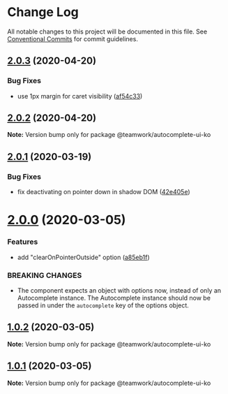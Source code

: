 # Change Log

All notable changes to this project will be documented in this file.
See [Conventional Commits](https://conventionalcommits.org) for commit guidelines.

## [2.0.3](https://github.com/Teamwork/autocomplete/compare/@teamwork/autocomplete-ui-ko@2.0.2...@teamwork/autocomplete-ui-ko@2.0.3) (2020-04-20)


### Bug Fixes

* use 1px margin for caret visibility ([af54c33](https://github.com/Teamwork/autocomplete/commit/af54c33278f4348f52ea56634708a0d683aaac72))





## [2.0.2](https://github.com/Teamwork/autocomplete/compare/@teamwork/autocomplete-ui-ko@2.0.1...@teamwork/autocomplete-ui-ko@2.0.2) (2020-04-20)

**Note:** Version bump only for package @teamwork/autocomplete-ui-ko





## [2.0.1](https://github.com/Teamwork/autocomplete/compare/@teamwork/autocomplete-ui-ko@2.0.0...@teamwork/autocomplete-ui-ko@2.0.1) (2020-03-19)


### Bug Fixes

* fix deactivating on pointer down in shadow DOM ([42e405e](https://github.com/Teamwork/autocomplete/commit/42e405ef1f15534db4a75dae670f68a1642bd994))





# [2.0.0](https://github.com/Teamwork/autocomplete/compare/@teamwork/autocomplete-ui-ko@1.0.2...@teamwork/autocomplete-ui-ko@2.0.0) (2020-03-05)


### Features

* add "clearOnPointerOutside" option ([a85eb1f](https://github.com/Teamwork/autocomplete/commit/a85eb1fb6761bbadd4eb302c7a56908a3c638882))


### BREAKING CHANGES

* The component expects an object with options now,
instead of only an Autocomplete instance. The Autocomplete instance
should now be passed in under the `autocomplete` key of the options
object.





## [1.0.2](https://github.com/Teamwork/autocomplete/compare/@teamwork/autocomplete-ui-ko@1.0.1...@teamwork/autocomplete-ui-ko@1.0.2) (2020-03-05)

**Note:** Version bump only for package @teamwork/autocomplete-ui-ko





## [1.0.1](https://github.com/Teamwork/autocomplete/compare/@teamwork/autocomplete-ui-ko@1.0.0...@teamwork/autocomplete-ui-ko@1.0.1) (2020-03-05)

**Note:** Version bump only for package @teamwork/autocomplete-ui-ko
